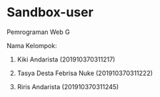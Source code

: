 # Sandbox-user
Pemrograman Web G

Nama Kelompok:

1. Kiki Andarista (201910370311217)

2. Tasya Desta Febrisa Nuke (201910370311222)

3. Riris Andarista (201910370311245)
